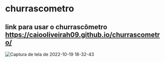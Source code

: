 # churrascometro
## link para usar o churrascômetro https://caiooliveirah09.github.io/churrascometro/

![Captura de tela de 2022-10-19 18-32-43](https://user-images.githubusercontent.com/97924292/196809021-e451d169-0b55-4ea8-b5ab-342d3728f53c.png)
